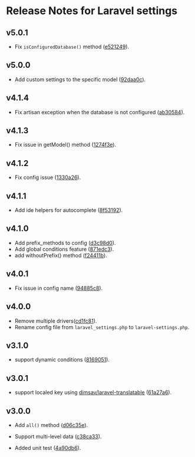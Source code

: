 # Release Notes for Laravel settings


## v5.0.1
* Fix `isConfiguredDatabase()` method ([e521249](https://github.com/Elnooronline/laravel-settings/commit/e521249bac7520779cf32ccba6479f84e98d437a)).


## v5.0.0
* Add custom settings to the specific model ([92daa0c](https://github.com/Elnooronline/laravel-settings/commit/92daa0c24d5d8f1858e245ee966879dd5671ef5a)).


## v4.1.4
* Fix artisan exception when the database is not configured ([ab30584](https://github.com/Elnooronline/laravel-settings/commit/ab305844a4ffd1c443e415872d77312e4c32c57f)).


## v4.1.3
* Fix issue in getModel() method ([1274f3e](https://github.com/Elnooronline/laravel-settings/commit/6a34b8e914d78dfd42f6be4fb2d772a54902fb87)).

## v4.1.2
* Fix config issue ([1330a26](https://github.com/Elnooronline/laravel-settings/commit/7996f5041ad5b527de52e2d741a01468955e64b0)).

## v4.1.1
* Add ide helpers for autocomplete ([8f53192](https://github.com/Elnooronline/laravel-settings/commit/1330a26ffc67d41582a405f3e5fc9d2f436317bd)).

## v4.1.0
* Add prefix_methods to config ([d3c98d0](https://github.com/Elnooronline/laravel-settings/commit/899964ee53509ef686afec46d375ed45a7822d75)).
* Add global conditions feature ([871edc3](https://github.com/Elnooronline/laravel-settings/commit/9e3826ca3c6b0285fbb2d8779d7cbb9e489aea1f)).
* add withoutPrefix() method ([f24411b](https://github.com/Elnooronline/laravel-settings/commit/8ee6f9206d939648e60ec7884c61e90b754a96bb)).

## v4.0.1
* Fix issue in config name ([94885c8](https://github.com/Elnooronline/laravel-settings/commit/7333331ffb313cb90a79a63b0e708a5577f1e60f)).

## v4.0.0
* Remove multiple drivers([cd1fc81](https://github.com/Elnooronline/laravel-settings/commit/1b644355090f3df9abf52cff9b02ea502dee2a52)).
* Rename config file from `laravel_settings.php` to `laravel-settings.php`.

## v3.1.0
* support dynamic conditions ([8169051](https://github.com/Elnooronline/laravel-settings/commit/57c2218ccc0d9e9ec67c087cde472c499757a4b5)).


## v3.0.1
* support localed key using [dimsav/laravel-translatable](https://github.com/dimsav/laravel-translatable) ([61a27a6](https://github.com/Elnooronline/laravel-settings/commit/c7fc4fe2dfe07d3af9f71120d63c0e0e3e25ad84)).

## v3.0.0
* Add `all()` method ([d06c35e](https://github.com/Elnooronline/laravel-settings/commit/a283c0ce347314e7634dc96fe842807b275e3cce)).

* Support multi-level data ([c38ca33](https://github.com/Elnooronline/laravel-settings/commit/423cc1775df05b913a5350252576d76e850b7352)).

* Added unit test ([4a90db6](https://github.com/Elnooronline/laravel-settings/commit/c38ca33244a0c8192c958eea2d2cf1bf2473128f)).